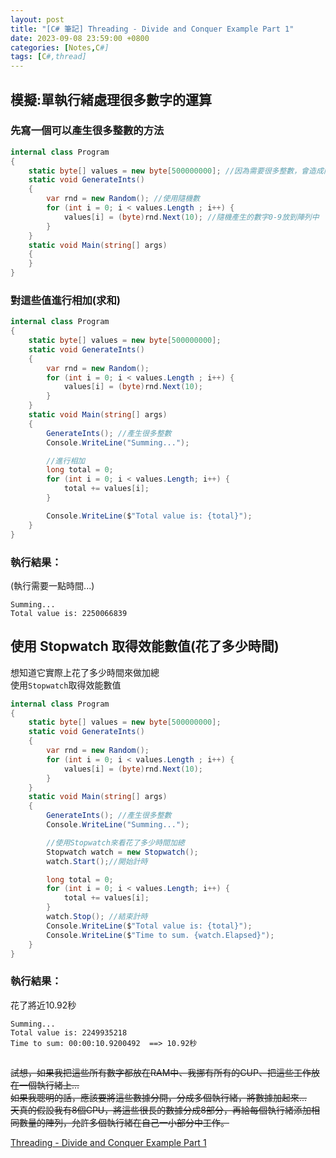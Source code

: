 ```yaml
---
layout: post
title: "[C# 筆記] Threading - Divide and Conquer Example Part 1"
date: 2023-09-08 23:59:00 +0800
categories: [Notes,C#]
tags: [C#,thread]
---
```


## 模擬:單執行緒處理很多數字的運算
### 先寫一個可以產生很多整數的方法

```c#
internal class Program
{
    static byte[] values = new byte[500000000]; //因為需要很多整數，會造成內存不足的異常，所以用byte
    static void GenerateInts() 
    {
        var rnd = new Random(); //使用隨機數
        for (int i = 0; i < values.Length ; i++) {
            values[i] = (byte)rnd.Next(10); //隨機產生的數字0-9放到陣列中
        }
    }
    static void Main(string[] args)
    {
    }
}
```

### 對這些值進行相加(求和)

```c#
internal class Program
{
    static byte[] values = new byte[500000000];
    static void GenerateInts() 
    {
        var rnd = new Random();
        for (int i = 0; i < values.Length ; i++) {
            values[i] = (byte)rnd.Next(10);
        }
    }
    static void Main(string[] args)
    {
        GenerateInts(); //產生很多整數
        Console.WriteLine("Summing...");

        //進行相加
        long total = 0;
        for (int i = 0; i < values.Length; i++) {
            total += values[i];
        }

        Console.WriteLine($"Total value is: {total}");
    }
} 
```

### 執行結果：

(執行需要一點時間...)

```
Summing...
Total value is: 2250066839
```

## 使用 Stopwatch 取得效能數值(花了多少時間)

想知道它實際上花了多少時間來做加總      
使用`Stopwatch`取得效能數值

```c#
internal class Program
{
    static byte[] values = new byte[500000000];
    static void GenerateInts() 
    {
        var rnd = new Random();
        for (int i = 0; i < values.Length ; i++) {
            values[i] = (byte)rnd.Next(10);
        }
    }
    static void Main(string[] args)
    {
        GenerateInts(); //產生很多整數
        Console.WriteLine("Summing...");

        //使用Stopwatch來看花了多少時間加總
        Stopwatch watch = new Stopwatch();
        watch.Start();//開始計時

        long total = 0;
        for (int i = 0; i < values.Length; i++) {
            total += values[i];
        }
        watch.Stop(); //結束計時
        Console.WriteLine($"Total value is: {total}");
        Console.WriteLine($"Time to sum. {watch.Elapsed}");
    }
}
```

### 執行結果：      

花了將近10.92秒

```
Summing...
Total value is: 2249935218
Time to sum: 00:00:10.9200492  ==> 10.92秒
```

##

~~試想，如果我把這些所有數字都放在RAM中、我挪有所有的CUP、把這些工作放在一個執行緒上...~~       
~~如果我聰明的話，應該要將這些數據分開，分成多個執行緒，將數據加起來...~~       
~~天真的假設我有8個CPU，將這些很長的數據分成8部分，再給每個執行緒添加相同數量的陣列，允許多個執行緒在自己一小部分中工作。~~     


[Threading - Divide and Conquer Example Part 1](https://www.youtube.com/watch?v=PmURwqfNTko&list=PLRwVmtr-pp06KcX24ycbC-KkmAISAFKV5&index=8&pp=iAQB)